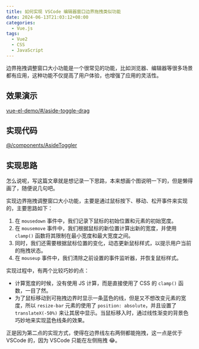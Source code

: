 ```yaml
---
title: 如何实现 VSCode 编辑器窗口边界拖拽类似功能
date: 2024-06-13T21:03:12+08:00
categories:
  - Vue.js
tags:
  - Vue2
  - CSS
  - JavaScript
---
```


边界拖拽调整窗口大小功能是一个很常见的功能，比如浏览器、编辑器等很多场景都有应用，这种功能不仅提高了用户体验，也增强了应用的灵活性。

<!--more-->

## 效果演示

[vue-el-demo/#/aside-toggle-drag](https://lruihao.github.io/vue-el-demo/#/aside-toggle-drag)

## 实现代码

[@/components/AsideToggler](https://github.com/Lruihao/vue-el-demo/blob/main/src/components/AsideToggler/index.vue)

## 实现思路

怎么说呢，写这篇文章就是想记录一下思路，本来想画个图说明一下的，但是懒得画了，随便说几句吧。

实现边界拖拽调整窗口大小功能，主要是通过鼠标按下、移动、松开事件来实现的，主要思路如下：

1. 在 `mousedown` 事件中，我们记录下鼠标的初始位置和元素的初始宽度。
2. 在 `mousemove` 事件中，我们根据鼠标的新位置计算出新的宽度，并使用 `clamp()` 函数将其限制在最小宽度和最大宽度之间。
3. 同时，我们还需要根据鼠标位置的变化，动态更新鼠标样式，以提示用户当前的拖拽状态。
4. 在 `mouseup` 事件中，我们清除之前设置的事件监听器，并恢复鼠标样式。

实现过程中，有两个比较巧妙的点：

- 计算宽度的时候，没有使用 JS 计算，而是直接使用了 CSS 的 `clamp()` 函数，一目了然。
- 为了鼠标移动到可拖拽边界时显示一条蓝色的线，但是又不想改变元素的宽度，所以 `resize-bar` 元素的使用了 `position: absolute`，并且设置了 `translateX(-50%)` 来让其居中显示。当鼠标移入时，通过线性渐变的背景色巧妙地来实现蓝色线条的效果。

正是因为第二点的实现方式，使得在边界线左右两侧都能拖拽，这一点是优于 VSCode 的，因为 VSCode 只能在左侧拖拽 😂。
